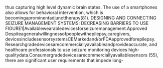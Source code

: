 thus capturing high level dynamic brain states. The use of a
smartphones also allows for behavioral intervention, which is
becomingaprominentadjuncttherapy(81).
DESIGNING AND CONNECTING SEIZURE
MANAGEMENT SYSTEMS: DECREASING
BARRIERS TO USE
FIGURE1|Availablewearabledevicesforseizuremanagement.Approved
Despiteageneralwillingnessofpeoplewithepilepsy,caregivers,
devicesincludesensorsystemsCEMarkedand/orFDAapprovedforepilepsy.
Researchgradedevicesarecommerciallyavailableandprovideaccurate, and healthcare professionals to use seizure monitoring devices
high-qualitydata.Consumergradedevicesarecommerciallyavailablesensors (55), there are significant user requirements that impede long-